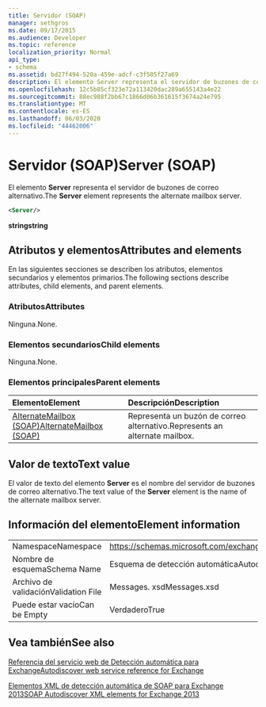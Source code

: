 ```yaml
---
title: Servidor (SOAP)
manager: sethgros
ms.date: 09/17/2015
ms.audience: Developer
ms.topic: reference
localization_priority: Normal
api_type:
- schema
ms.assetid: bd27f494-520a-459e-adcf-c3f505f27a69
description: El elemento Server representa el servidor de buzones de correo alternativo.
ms.openlocfilehash: 12c5b85cf323e72a113420dac289a655143a4e22
ms.sourcegitcommit: 88ec988f2bb67c1866d06b361615f3674a24e795
ms.translationtype: MT
ms.contentlocale: es-ES
ms.lasthandoff: 06/03/2020
ms.locfileid: "44462006"
---
```

# <a name="server-soap"></a><span data-ttu-id="e6c1c-103">Servidor (SOAP)</span><span class="sxs-lookup"><span data-stu-id="e6c1c-103">Server (SOAP)</span></span>

<span data-ttu-id="e6c1c-104">El elemento **Server** representa el servidor de buzones de correo alternativo.</span><span class="sxs-lookup"><span data-stu-id="e6c1c-104">The **Server** element represents the alternate mailbox server.</span></span> 
  
```XML
<Server/>
```

 <span data-ttu-id="e6c1c-105">**string**</span><span class="sxs-lookup"><span data-stu-id="e6c1c-105">**string**</span></span>
## <a name="attributes-and-elements"></a><span data-ttu-id="e6c1c-106">Atributos y elementos</span><span class="sxs-lookup"><span data-stu-id="e6c1c-106">Attributes and elements</span></span>

<span data-ttu-id="e6c1c-107">En las siguientes secciones se describen los atributos, elementos secundarios y elementos primarios.</span><span class="sxs-lookup"><span data-stu-id="e6c1c-107">The following sections describe attributes, child elements, and parent elements.</span></span>
  
### <a name="attributes"></a><span data-ttu-id="e6c1c-108">Atributos</span><span class="sxs-lookup"><span data-stu-id="e6c1c-108">Attributes</span></span>

<span data-ttu-id="e6c1c-109">Ninguna.</span><span class="sxs-lookup"><span data-stu-id="e6c1c-109">None.</span></span>
  
### <a name="child-elements"></a><span data-ttu-id="e6c1c-110">Elementos secundarios</span><span class="sxs-lookup"><span data-stu-id="e6c1c-110">Child elements</span></span>

<span data-ttu-id="e6c1c-111">Ninguna.</span><span class="sxs-lookup"><span data-stu-id="e6c1c-111">None.</span></span>
  
### <a name="parent-elements"></a><span data-ttu-id="e6c1c-112">Elementos principales</span><span class="sxs-lookup"><span data-stu-id="e6c1c-112">Parent elements</span></span>

|<span data-ttu-id="e6c1c-113">**Elemento**</span><span class="sxs-lookup"><span data-stu-id="e6c1c-113">**Element**</span></span>|<span data-ttu-id="e6c1c-114">**Descripción**</span><span class="sxs-lookup"><span data-stu-id="e6c1c-114">**Description**</span></span>|
|:-----|:-----|
|[<span data-ttu-id="e6c1c-115">AlternateMailbox (SOAP)</span><span class="sxs-lookup"><span data-stu-id="e6c1c-115">AlternateMailbox (SOAP)</span></span>](alternatemailbox-soap.md) <br/> |<span data-ttu-id="e6c1c-116">Representa un buzón de correo alternativo.</span><span class="sxs-lookup"><span data-stu-id="e6c1c-116">Represents an alternate mailbox.</span></span>  <br/> |
   
## <a name="text-value"></a><span data-ttu-id="e6c1c-117">Valor de texto</span><span class="sxs-lookup"><span data-stu-id="e6c1c-117">Text value</span></span>

<span data-ttu-id="e6c1c-118">El valor de texto del elemento **Server** es el nombre del servidor de buzones de correo alternativo.</span><span class="sxs-lookup"><span data-stu-id="e6c1c-118">The text value of the **Server** element is the name of the alternate mailbox server.</span></span> 
  
## <a name="element-information"></a><span data-ttu-id="e6c1c-119">Información del elemento</span><span class="sxs-lookup"><span data-stu-id="e6c1c-119">Element information</span></span>

|||
|:-----|:-----|
|<span data-ttu-id="e6c1c-120">Namespace</span><span class="sxs-lookup"><span data-stu-id="e6c1c-120">Namespace</span></span>  <br/> |https://schemas.microsoft.com/exchange/2010/Autodiscover  <br/> |
|<span data-ttu-id="e6c1c-121">Nombre de esquema</span><span class="sxs-lookup"><span data-stu-id="e6c1c-121">Schema Name</span></span>  <br/> |<span data-ttu-id="e6c1c-122">Esquema de detección automática</span><span class="sxs-lookup"><span data-stu-id="e6c1c-122">Autodiscover schema</span></span>  <br/> |
|<span data-ttu-id="e6c1c-123">Archivo de validación</span><span class="sxs-lookup"><span data-stu-id="e6c1c-123">Validation File</span></span>  <br/> |<span data-ttu-id="e6c1c-124">Messages. xsd</span><span class="sxs-lookup"><span data-stu-id="e6c1c-124">Messages.xsd</span></span>  <br/> |
|<span data-ttu-id="e6c1c-125">Puede estar vacío</span><span class="sxs-lookup"><span data-stu-id="e6c1c-125">Can be Empty</span></span>  <br/> |<span data-ttu-id="e6c1c-126">Verdadero</span><span class="sxs-lookup"><span data-stu-id="e6c1c-126">True</span></span>  <br/> |
   
## <a name="see-also"></a><span data-ttu-id="e6c1c-127">Vea también</span><span class="sxs-lookup"><span data-stu-id="e6c1c-127">See also</span></span>



[<span data-ttu-id="e6c1c-128">Referencia del servicio web de Detección automática para Exchange</span><span class="sxs-lookup"><span data-stu-id="e6c1c-128">Autodiscover web service reference for Exchange</span></span>](autodiscover-web-service-reference-for-exchange.md)
  
[<span data-ttu-id="e6c1c-129">Elementos XML de detección automática de SOAP para Exchange 2013</span><span class="sxs-lookup"><span data-stu-id="e6c1c-129">SOAP Autodiscover XML elements for Exchange 2013</span></span>](soap-autodiscover-xml-elements-for-exchange-2013.md)

